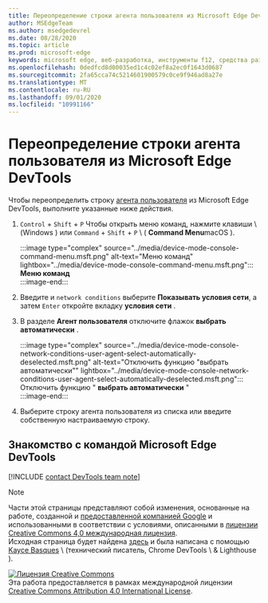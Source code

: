 ```yaml
---
title: Переопределение строки агента пользователя из Microsoft Edge DevTools
author: MSEdgeTeam
ms.author: msedgedevrel
ms.date: 08/28/2020
ms.topic: article
ms.prod: microsoft-edge
keywords: microsoft edge, веб-разработка, инструменты f12, средства разработчика
ms.openlocfilehash: 0dedfcd8d00035ed1c4c02ef8a2ec0f1643d0687
ms.sourcegitcommit: 2fa65cca74c5214601900579c0ce9f946ad8a27e
ms.translationtype: MT
ms.contentlocale: ru-RU
ms.lasthandoff: 09/01/2020
ms.locfileid: "10991166"
---
```

<!-- Copyright Kayce Basques 

   Licensed under the Apache License, Version 2.0 (the "License");
   you may not use this file except in compliance with the License.
   You may obtain a copy of the License at

       https://www.apache.org/licenses/LICENSE-2.0

   Unless required by applicable law or agreed to in writing, software
   distributed under the License is distributed on an "AS IS" BASIS,
   WITHOUT WARRANTIES OR CONDITIONS OF ANY KIND, either express or implied.
   See the License for the specific language governing permissions and
   limitations under the License.  -->

# Переопределение строки агента пользователя из Microsoft Edge DevTools  

Чтобы переопределить строку [агента пользователя][MDNUserAgent] из Microsoft Edge DevTools, выполните указанные ниже действия.  

1.  `Control` + `Shift` + `P` Чтобы открыть меню команд, нажмите клавиши \ (Windows \) или `Command` + `Shift` + `P` \ ( **Command Menu**macOS \).  
    
    :::image type="complex" source="../media/device-mode-console-command-menu.msft.png" alt-text="Меню команд" lightbox="../media/device-mode-console-command-menu.msft.png":::
       **Меню команд**  
    :::image-end:::  
    
1.  Введите и `network conditions` выберите **Показывать условия сети**, а затем `Enter` откройте вкладку **условия сети** .  
1.  В разделе **Агент пользователя** отключите флажок **выбрать автоматически** .  
    
    :::image type="complex" source="../media/device-mode-console-network-conditions-user-agent-select-automatically-deselected.msft.png" alt-text="Отключить функцию "выбрать автоматически"" lightbox="../media/device-mode-console-network-conditions-user-agent-select-automatically-deselected.msft.png":::
       Отключить функцию " **выбрать автоматически** "  
    :::image-end:::  
    
1.  Выберите строку агента пользователя из списка или введите собственную настраиваемую строку.  

## Знакомство с командой Microsoft Edge DevTools  

[!INCLUDE [contact DevTools team note](../includes/contact-devtools-team-note.md)]  

<!-- links -->  

[MDNUserAgent]: https://developer.mozilla.org/docs/Glossary/User_agent "Агент пользователя | MDN"  

> [!NOTE]
> Части этой страницы представляют собой изменения, основанные на работе, созданной и [предоставленной компанией Google][GoogleSitePolicies] и использованными в соответствии с условиями, описанными в [лицензии Creative Commons 4,0 международная лицензия][CCA4IL].  
> Исходная страница будет найдена [здесь](https://developers.google.com/web/tools/chrome-devtools/device-mode/override-user-agent) и была написана с помощью [Kayce Basques][KayceBasques] \ (технический писатель, Chrome DevTools \ & Lighthouse \).  

[![Лицензия Creative Commons][CCby4Image]][CCA4IL]  
Эта работа предоставляется в рамках международной лицензии [Creative Commons Attribution 4.0 International License][CCA4IL].  

[CCA4IL]: https://creativecommons.org/licenses/by/4.0  
[CCby4Image]: https://i.creativecommons.org/l/by/4.0/88x31.png  
[GoogleSitePolicies]: https://developers.google.com/terms/site-policies  
[KayceBasques]: https://developers.google.com/web/resources/contributors/kaycebasques  
